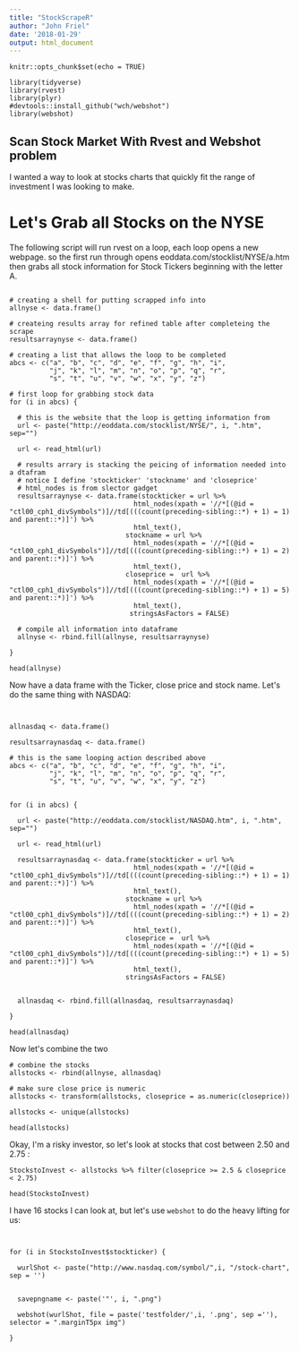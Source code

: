 ```yaml
---
title: "StockScrapeR"
author: "John Friel"
date: '2018-01-29'
output: html_document
---
```


```{r setup, include=FALSE}
knitr::opts_chunk$set(echo = TRUE)

library(tidyverse)
library(rvest)
library(plyr)
#devtools::install_github("wch/webshot")
library(webshot)
```

## Scan Stock Market With Rvest and Webshot problem

I wanted a way to look at stocks charts that quickly fit the range of investment I was looking to make. 

# Let's Grab all Stocks on the NYSE

The following script will run rvest on a loop, each loop opens a new webpage. so the first run through opens eoddata.com/stocklist/NYSE/a.htm then grabs all stock information for Stock Tickers beginning with the letter A. 

```{r}

# creating a shell for putting scrapped info into
allnyse <- data.frame()

# createing results array for refined table after completeing the scrape
resultsarraynyse <- data.frame()

# creating a list that allows the loop to be completed
abcs <- c("a", "b", "c", "d", "e", "f", "g", "h", "i",
          "j", "k", "l", "m", "n", "o", "p", "q", "r",
          "s", "t", "u", "v", "w", "x", "y", "z")

# first loop for grabbing stock data
for (i in abcs) {
  
  # this is the website that the loop is getting information from
  url <- paste("http://eoddata.com/stocklist/NYSE/", i, ".htm", sep="")
  
  url <- read_html(url)
  
  # results arrary is stacking the peicing of information needed into a dtafram
  # notice I define 'stockticker' 'stockname' and 'closeprice' 
  # html_nodes is from slector gadget 
  resultsarraynyse <- data.frame(stockticker = url %>% 
                               html_nodes(xpath = '//*[(@id = "ctl00_cph1_divSymbols")]//td[(((count(preceding-sibling::*) + 1) = 1) and parent::*)]') %>%
                               html_text(), 
                             stockname = url %>% 
                               html_nodes(xpath = '//*[(@id = "ctl00_cph1_divSymbols")]//td[(((count(preceding-sibling::*) + 1) = 2) and parent::*)]') %>%
                               html_text(),
                             closeprice =  url %>% 
                               html_nodes(xpath = '//*[(@id = "ctl00_cph1_divSymbols")]//td[(((count(preceding-sibling::*) + 1) = 5) and parent::*)]') %>%
                               html_text(),
                              stringsAsFactors = FALSE)
  
  # compile all information into dataframe
  allnyse <- rbind.fill(allnyse, resultsarraynyse)
  
}

head(allnyse)

```


Now  have a data frame with the Ticker, close price and stock name. Let's do the same thing with NASDAQ:

```{r}


allnasdaq <- data.frame()

resultsarraynasdaq <- data.frame()

# this is the same looping action described above
abcs <- c("a", "b", "c", "d", "e", "f", "g", "h", "i",
          "j", "k", "l", "m", "n", "o", "p", "q", "r",
          "s", "t", "u", "v", "w", "x", "y", "z")


for (i in abcs) {
  
  url <- paste("http://eoddata.com/stocklist/NASDAQ.htm", i, ".htm", sep="")
  
  url <- read_html(url)
  
  resultsarraynasdaq <- data.frame(stockticker = url %>% 
                               html_nodes(xpath = '//*[(@id = "ctl00_cph1_divSymbols")]//td[(((count(preceding-sibling::*) + 1) = 1) and parent::*)]') %>%
                               html_text(), 
                             stockname = url %>% 
                               html_nodes(xpath = '//*[(@id = "ctl00_cph1_divSymbols")]//td[(((count(preceding-sibling::*) + 1) = 2) and parent::*)]') %>%
                               html_text(),
                             closeprice =  url %>% 
                               html_nodes(xpath = '//*[(@id = "ctl00_cph1_divSymbols")]//td[(((count(preceding-sibling::*) + 1) = 5) and parent::*)]') %>%
                               html_text(),
                             stringsAsFactors = FALSE)
  
  
  allnasdaq <- rbind.fill(allnasdaq, resultsarraynasdaq)
  
}

head(allnasdaq)
```

Now let's combine the two 

```{r}
# combine the stocks
allstocks <- rbind(allnyse, allnasdaq)

# make sure close price is numeric
allstocks <- transform(allstocks, closeprice = as.numeric(closeprice))

allstocks <- unique(allstocks)

head(allstocks)

```

Okay, I'm a risky investor, so let's look at stocks that cost between 2.50 and 2.75 :

```{r}
StockstoInvest <- allstocks %>% filter(closeprice >= 2.5 & closeprice < 2.75)

head(StockstoInvest)

```

I have 16 stocks I can look at, but let's use `webshot` to do the heavy lifting for us:

```{r}


for (i in StockstoInvest$stockticker) {
 
  wurlShot <- paste("http://www.nasdaq.com/symbol/",i, "/stock-chart", sep = '')
 
  
  savepngname <- paste('"', i, ".png")
 
  webshot(wurlShot, file = paste('testfolder/',i, '.png', sep =''),  selector = ".marginT5px img")
 
}
```

